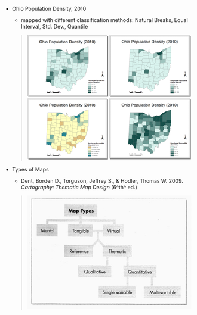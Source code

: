 * Ohio Population Density, 2010

  * mapped with different classification methods: Natural Breaks, Equal Interval, Std. Dev., Quantile

  > ![](/ThematicMapping-Viz.md/OHpopDensity.png)

* Types of Maps

  * Dent, Borden D., Torguson, Jeffrey S., & Hodler, Thomas W. 2009. _Cartography: Thematic Map Design_ \(6^th^ ed.\)

  > ![](/ThematicMapping-Viz.md/MapTypes.jpg)



